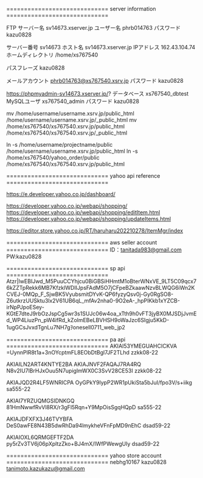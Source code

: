 ============================= server information =============================

FTP サーバー名	sv14673.xserver.jp
ユーザー名		phrb014763
パスワード		kazu0828

サーバー番号	sv14673
ホスト名		sv14673.xserver.jp
IPアドレス		162.43.104.74
ホームディレクトリ	/home/xs767540

パスフレーズ	kazu0828

メールアカウント	phrb014763@xs767540.xsrv.jp
パスワード		kazu0828

https://phpmyadmin-sv14673.xserver.jp/?
データベース	xs767540_dbtest
MySQLユーザ     xs767540_admin
パスワード		kazu0828

mv /home/username/username.xsrv.jp/public_html /home/username/username.xsrv.jp/_public_html
mv /home/xs767540/xs767540.xsrv.jp/public_html /home/xs767540/xs767540.xsrv.jp/_public_html

ln -s /home/username/projectname/public /home/username/username.xsrv.jp/public_html
ln -s /home/xs767540/yahoo_order/public /home/xs767540/xs767540.xsrv.jp/public_html

============================= yahoo api reference =============================

https://e.developer.yahoo.co.jp/dashboard/

https://developer.yahoo.co.jp/webapi/shopping/
https://developer.yahoo.co.jp/webapi/shopping/editItem.html
https://developer.yahoo.co.jp/webapi/shopping/updateItems.html

https://editor.store.yahoo.co.jp/RT/haruharu202210278/ItemMgr/index

============================= aws seller account =============================
ID：tanitada983@gmail.com
PW:kazu0828

============================= sp api =============================
Atzr|IwEBIJwd_M5PuuCCYhjcu0BiGBSiHHmtM1oBterWNxVE_9LT5C09qcx76kZZTpRekk6MB7KfzklWDIIJpsFAdM5O7jCFpeBZkaawNzvBLWQG6iWn2KCVEJ-0MQp_F_SjwBK5VyubsmitDYvK-QP6fyzyQsv0j-Gy0RgSO8-Z6utkrzUUSktu3lx2V61UB6qL_mfAv2nha0-9O2eA-_hpPIKkb1xYZCB-irNpPJpoESey-KGtE7dteJ9rbOzJspCg5wr3s1SUJc06w4oa_xTth9h0vFT3jyBX0MJSDjJvmEd_WP4LiuzPn_pW4ifRd_kZolmEBeLBVHSH9oWaJzc6SIgju5KkD-1ugGCsJvxdTgnLu7NH7gｦonesell0711_web_jp2

============================= pa api =============================
AKIAI53YMEGUAHCICKVA
=UynnPlR8t1a+3nOYcptmFL8EObDtBgl7JF2TLhd
zzkk08-22

AKIAILN2ART4KNTYE2BA
AKIAJNVF2FAQAJ7RA4RQ
N8v2IU7lBrHJxOuu5N7upiglmWX0C3SvV28CE53I
zzkk08-22

AKIAJQD2R4LF5WNRICPA
OyGPkY9lypP2WR1pUkiSta5bJuI/fpo3V/s+iikg
sa555-22

AKIAI7YRZUQMGSIDNKGQ
81HmNwwfRvVl8RX/r3gFl5Rqn+Y9MpOisSgqHQpD
sa555-22

AKIAJDFXFX3J46TVYBFA
DeS0awFE8N43B5dwRhDa94lmykheVFnFpMD9nEhC
dsad59-22

AKIAIOXL6QRMGEFTF2DA
py5rZv3TV6j06pXpltzZko+BJ4mX/IWfPWewgUIy
dsad59-22

============================= yahoo store account =============================
nebhg10167
kazu0828
tanimoto.kazukazu@gmail.com